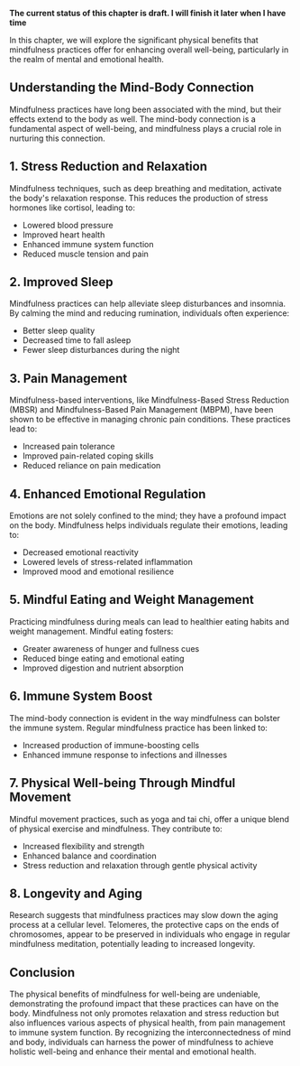 **The current status of this chapter is draft. I will finish it later when I have time**

In this chapter, we will explore the significant physical benefits that mindfulness practices offer for enhancing overall well-being, particularly in the realm of mental and emotional health.

**Understanding the Mind-Body Connection**
------------------------------------------

Mindfulness practices have long been associated with the mind, but their effects extend to the body as well. The mind-body connection is a fundamental aspect of well-being, and mindfulness plays a crucial role in nurturing this connection.

**1. Stress Reduction and Relaxation**
--------------------------------------

Mindfulness techniques, such as deep breathing and meditation, activate the body's relaxation response. This reduces the production of stress hormones like cortisol, leading to:

* Lowered blood pressure
* Improved heart health
* Enhanced immune system function
* Reduced muscle tension and pain

**2. Improved Sleep**
---------------------

Mindfulness practices can help alleviate sleep disturbances and insomnia. By calming the mind and reducing rumination, individuals often experience:

* Better sleep quality
* Decreased time to fall asleep
* Fewer sleep disturbances during the night

**3. Pain Management**
----------------------

Mindfulness-based interventions, like Mindfulness-Based Stress Reduction (MBSR) and Mindfulness-Based Pain Management (MBPM), have been shown to be effective in managing chronic pain conditions. These practices lead to:

* Increased pain tolerance
* Improved pain-related coping skills
* Reduced reliance on pain medication

**4. Enhanced Emotional Regulation**
------------------------------------

Emotions are not solely confined to the mind; they have a profound impact on the body. Mindfulness helps individuals regulate their emotions, leading to:

* Decreased emotional reactivity
* Lowered levels of stress-related inflammation
* Improved mood and emotional resilience

**5. Mindful Eating and Weight Management**
-------------------------------------------

Practicing mindfulness during meals can lead to healthier eating habits and weight management. Mindful eating fosters:

* Greater awareness of hunger and fullness cues
* Reduced binge eating and emotional eating
* Improved digestion and nutrient absorption

**6. Immune System Boost**
--------------------------

The mind-body connection is evident in the way mindfulness can bolster the immune system. Regular mindfulness practice has been linked to:

* Increased production of immune-boosting cells
* Enhanced immune response to infections and illnesses

**7. Physical Well-being Through Mindful Movement**
---------------------------------------------------

Mindful movement practices, such as yoga and tai chi, offer a unique blend of physical exercise and mindfulness. They contribute to:

* Increased flexibility and strength
* Enhanced balance and coordination
* Stress reduction and relaxation through gentle physical activity

**8. Longevity and Aging**
--------------------------

Research suggests that mindfulness practices may slow down the aging process at a cellular level. Telomeres, the protective caps on the ends of chromosomes, appear to be preserved in individuals who engage in regular mindfulness meditation, potentially leading to increased longevity.

**Conclusion**
--------------

The physical benefits of mindfulness for well-being are undeniable, demonstrating the profound impact that these practices can have on the body. Mindfulness not only promotes relaxation and stress reduction but also influences various aspects of physical health, from pain management to immune system function. By recognizing the interconnectedness of mind and body, individuals can harness the power of mindfulness to achieve holistic well-being and enhance their mental and emotional health.
